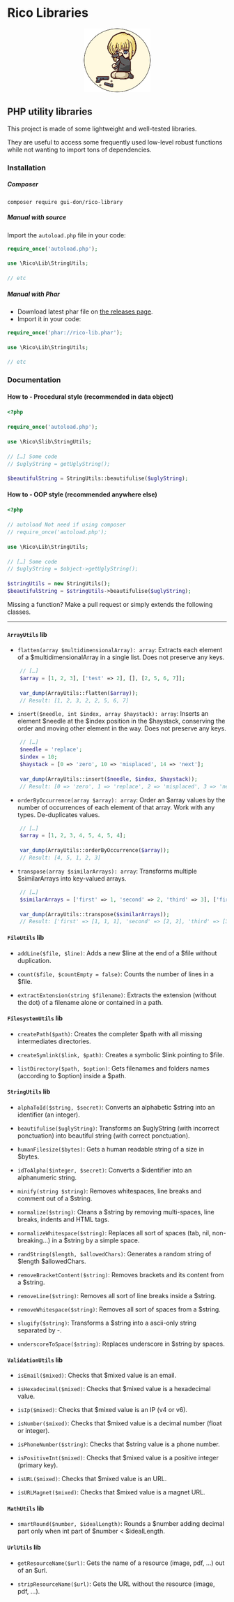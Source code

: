 # Rico Libraries

<div dir="ltr" class="center">
    <p dir="ltr" align="center"><img width="153" height="146" src="rico.png" /></p>
</div>

## PHP utility libraries ##

This project is made of some lightweight and well-tested libraries.

They are useful to access some frequently used low-level robust functions while not wanting to import tons of dependencies.

### Installation ###

##### Composer

    composer require gui-don/rico-library

##### Manual with source

Import the `autoload.php` file in your code:

```php
require_once('autoload.php');

use \Rico\Lib\StringUtils;

// etc
```

##### Manual with Phar

- Download latest phar file on [the releases page](https://gitlab.com/gui-don/rico-lib/-/releases).
- Import it in your code:

```php
require_once('phar://rico-lib.phar');

use \Rico\Lib\StringUtils;

// etc
```

### Documentation ###

#### How to - Procedural style (recommended in data object)

```php
<?php

require_once('autoload.php');

use \Rico\Slib\StringUtils;

// […] Some code
// $uglyString = getUglyString();

$beautifulString = StringUtils::beautifulise($uglyString);
```

#### How to - OOP style (recommended anywhere else)

```php
<?php

// autoload Not need if using composer
// require_once('autoload.php');

use \Rico\Lib\StringUtils;

// […] Some code
// $uglyString = $object->getUglyString();

$stringUtils = new StringUtils();
$beautifulString = $stringUtils->beautifulise($uglyString);
```

Missing a function? Make a pull request or simply extends the following classes.

---

#### `ArrayUtils` lib ####

- `flatten(array $multidimensionalArray): array`: Extracts each element of a $multidimensionalArray in a single list. Does not preserve any keys.

```php
    // […]
    $array = [1, 2, 3], ['test' => 2], [], [2, 5, 6, 7]];

    var_dump(ArrayUtils::flatten($array));
    // Result: [1, 2, 3, 2, 2, 5, 6, 7]
```

- `insert($needle, int $index, array $haystack): array`: Inserts an element $needle at the $index position in the $haystack, conserving the order and moving other element in the way. Does not preserve any keys.

```php
    // […]
    $needle = 'replace';
    $index = 10;
    $haystack = [0 => 'zero', 10 => 'misplaced', 14 => 'next'];

    var_dump(ArrayUtils::insert($needle, $index, $haystack));
    // Result: [0 => 'zero', 1 => 'replace', 2 => 'misplaced', 3 => 'next']
```

- `orderByOccurrence(array $array): array`: Order an $array values by the number of occurrences of each element of that array. Work with any types. De-duplicates values.

```php
    // […]
    $array = [1, 2, 3, 4, 5, 4, 5, 4];

    var_dump(ArrayUtils::orderByOccurrence($array));
    // Result: [4, 5, 1, 2, 3]
```

- `transpose(array $similarArrays): array`: Transforms multiple $similarArrays into key-valued arrays.

```php
    // […]
    $similarArrays = ['first' => 1, 'second' => 2, 'third' => 3], ['first' => 1], ['first' => 1, 'third' => 3, 'second' => 2];

    var_dump(ArrayUtils::transpose($similarArrays));
    // Result: ['first' => [1, 1, 1], 'second' => [2, 2], 'third' => [3, 3]]
```

#### `FileUtils` lib ####

- `addLine($file, $line)`: Adds a new $line at the end of a $file without duplication.

- `count($file, $countEmpty = false)`: Counts the number of lines in a $file.

- `extractExtension(string $filename)`: Extracts the extension (without the dot) of a filename alone or contained in a path.

#### `FilesystemUtils` lib ####

- `createPath($path)`: Creates the completer $path with all missing intermediates directories.

- `createSymlink($link, $path)`: Creates a symbolic $link pointing to $file.

- `listDirectory($path, $option)`: Gets filenames and folders names (according to $option) inside a $path.

#### `StringUtils` lib ####

- `alphaToId($string, $secret)`: Converts an alphabetic $string into an identifier (an integer).

- `beautifulise($uglyString)`: Transforms an $uglyString (with incorrect ponctuation) into beautiful string (with correct ponctuation).

- `humanFilesize($bytes)`: Gets a human readable string of a size in $bytes.

- `idToAlpha($integer, $secret)`: Converts a $identifier into an alphanumeric string.

- `minify(string $string)`: Removes whitespaces, line breaks and comment out of a $string.

- `normalize($string)`: Cleans a $string by removing multi-spaces, line breaks, indents and HTML tags.

- `normalizeWhitespace($string)`: Replaces all sort of spaces (tab, nil, non-breaking…) in a $string by a simple space.

- `randString($length, $allowedChars)`: Generates a random string of $length $allowedChars.

- `removeBracketContent($string)`: Removes brackets and its content from a $string.

- `removeLine($string)`: Removes all sort of line breaks inside a $string.

- `removeWhitespace($string)`: Removes all sort of spaces from a $string.

- `slugify($string)`: Transforms a $string into a ascii-only string separated by -.

- `underscoreToSpace($string)`: Replaces underscore in $string by spaces.

#### `ValidationUtils` lib ####

- `isEmail($mixed)`: Checks that $mixed value is an email.

- `isHexadecimal($mixed)`: Checks that $mixed value is a hexadecimal value.

- `isIp($mixed)`: Checks that $mixed value is an IP (v4 or v6).

- `isNumber($mixed)`: Checks that $mixed value is a decimal number (float or integer).

- `isPhoneNumber($string)`: Checks that $string value is a phone number.

- `isPositiveInt($mixed)`: Checks that $mixed value is a positive integer (primary key).

- `isURL($mixed)`: Checks that $mixed value is an URL.

- `isURLMagnet($mixed)`: Checks that $mixed value is a magnet URL.

#### `MathUtils` lib ####

- `smartRound($number, $idealLength)`: Rounds a $number adding decimal part only when int part of $number < $idealLength.

#### `UrlUtils` lib ####

- `getResourceName($url)`: Gets the name of a resource (image, pdf, …) out of an $url.

- `stripResourceName($url)`: Gets the URL without the resource (image, pdf, …).
